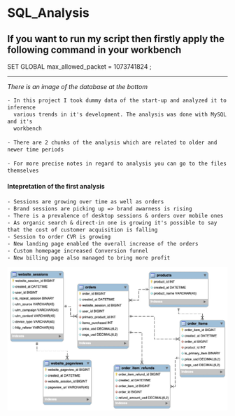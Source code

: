 # SQL_Analysis
<h2>If you want to run my script then firstly apply the following command in your workbench</h2> 
SET GLOBAL max_allowed_packet = 1073741824 ;

<hr>
<i>There is an image of the database at the bottom</i>


	- In this project I took dummy data of the start-up and analyzed it to inference
	  various trends in it's development. The analysis was done with MySQL and it's 
	  workbench

	- There are 2 chunks of the analysis which are related to older and newer time periods

	- For more precise notes in regard to analysis you can go to the files themselves



<h4>Intepretation of the first analysis</h4>
	
	- Sessions are growing over time as well as orders
	- Brand sessions are picking up => brand awarness is rising
	- There is a prevalence of desktop sessions & orders over mobile ones
	- As organic search & direct-in one is growing it's possible to say that the cost of customer acquisition is falling
	- Session to order CVR is growing
	- New landing page enabled the overall increase of the orders
	- Custom homepage increased Conversion funnel
	- New billing page also managed to bring more profit


![Alt text](DB_Structure.png?raw=true)
